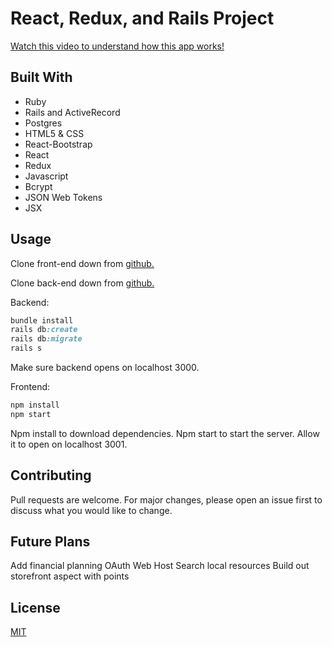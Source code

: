 # React, Redux, and Rails Project

[Watch this video to understand how this app works!](https://youtu.be/8e2FPZyeSZU)

## Built With

- Ruby
- Rails and ActiveRecord
- Postgres
- HTML5 & CSS
- React-Bootstrap
- React
- Redux
- Javascript
- Bcrypt
- JSON Web Tokens
- JSX

## Usage

Clone front-end down from [github.](https://github.com/TabathaSlatton/Empower-Frontend)

Clone back-end down from [github.](https://github.com/TabathaSlatton/Empower-Backend)

Backend:

```ruby
bundle install
rails db:create
rails db:migrate
rails s
```

Make sure backend opens on localhost 3000.

Frontend:

```js
npm install
npm start
```

Npm install to download dependencies.
Npm start to start the server. Allow it to open on localhost 3001.

## Contributing

Pull requests are welcome. For major changes, please open an issue first to discuss what you would like to change.

## Future Plans

Add financial planning
OAuth
Web Host
Search local resources
Build out storefront aspect with points

## License

[MIT](https://choosealicense.com/licenses/mit/)
